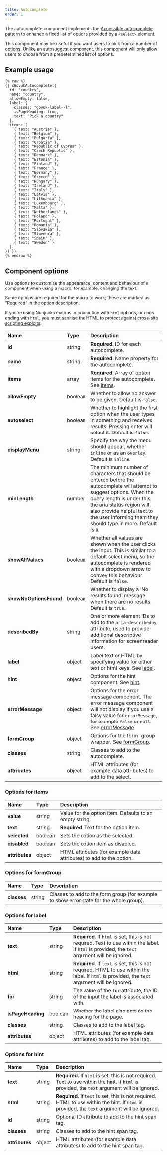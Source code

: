 ```yaml
---
title: Autocomplete
order: 1
---
```


The autocomplete component implements the [Accessible autocomplete pattern](https://github.com/alphagov/accessible-autocomplete) to enhance a fixed list of options provided by a `<select>` element.

This component may be useful if you want users to pick from a number of options. Unlike an autosuggest component, this component will only allow users to choose from a predetermined list of options.

## Example usage

```njk
{% raw %}
{{ xGovukAutocomplete({
  id: "country",
  name: "country",
  allowEmpty: false,
  label: {
    classes: "govuk-label--l",
    isPageHeading: true,
    text: "Pick a country"
  },
  items: [
    { text: "Austria" },
    { text: "Belgium" },
    { text: "Bulgaria" },
    { text: "Croatia" },
    { text: "Republic of Cyprus" },
    { text: "Czech Republic" },
    { text: "Denmark" },
    { text: "Estonia" },
    { text: "Finland" },
    { text: "France" },
    { text: "Germany" },
    { text: "Greece" },
    { text: "Hungary" },
    { text: "Ireland" },
    { text: "Italy" },
    { text: "Latvia" },
    { text: "Lithuania" },
    { text: "Luxembourg" },
    { text: "Malta" },
    { text: "Netherlands" },
    { text: "Poland" },
    { text: "Portugal" },
    { text: "Romania" },
    { text: "Slovakia" },
    { text: "Slovenia" },
    { text: "Spain" },
    { text: "Sweden" }
  ]
}) }}
{% endraw %}
```

## Component options

Use options to customise the appearance, content and behaviour of a component when using a macro, for example, changing the text.

Some options are required for the macro to work; these are marked as “Required” in the option description.

If you’re using Nunjucks macros in production with `html` options, or ones ending with `html`, you must sanitise the HTML to protect against [cross-site scripting exploits](https://developer.mozilla.org/en-US/docs/Glossary/Cross-site_scripting).

| Name | Type | Description |
| :--- | :--- | :---------- |
| **id** | string | **Required.** ID for each autocomplete. |
| **name** | string | **Required.** Name property for the autocomplete. |
| **items** | array | **Required.** Array of option items for the autocomplete. See [items](#options-for-items). |
| **allowEmpty** | boolean | Whether to allow no answer to be given. Default is `false`. |
| **autoselect** | boolean | Whether to highlight the first option when the user types in something and receives results. Pressing enter will select it. Default is `false`. |
| **displayMenu** | string | Specify the way the menu should appear, whether `inline` or as an `overlay`. Default is `inline`. |
| **minLength** | number | The minimum number of characters that should be entered before the autocomplete will attempt to suggest options. When the query length is under this, the aria status region will also provide helpful text to the user informing them they should type in more. Default is `0`. |
| **showAllValues** | boolean | Whether all values are shown when the user clicks the input. This is similar to a default select menu, so the autocomplete is rendered with a dropdown arrow to convey this behaviour. Default is `false`. |
| **showNoOptionsFound** | boolean | Whether to display a ‘No results found’ message when there are no results. Default is `true`. |
| **describedBy** | string | One or more element IDs to add to the `aria-describedby` attribute, used to provide additional descriptive information for screenreader users. |
| **label** | object | Label text or HTML by specifying value for either text or html keys. See [label](#options-for-label). |
| **hint** | object | Options for the hint component. See [hint](#options-for-hint). |
| **errorMessage** | object | Options for the error message component. The error message component will not display if you use a falsy value for `errorMessage`, for example `false` or `null`. See [errorMessage](#options-for-errormessage). |
| **formGroup** | object | Options for the form-group wrapper. See [formGroup](#options-for-formgroup). |
| **classes** | string | Classes to add to the autocomplete. |
| **attributes** | object | HTML attributes (for example data attributes) to add to the select. |

### Options for items

| Name | Type | Description |
| :--- | :--- | :---------- |
| **value** | string | Value for the option item. Defaults to an empty string. |
| **text** | string | **Required**. Text for the option item. |
| **selected** | boolean | Sets the option as the selected. |
| **disabled** | boolean | Sets the option item as disabled. |
| **attributes** | object | HTML attributes (for example data attributes) to add to the option. |

### Options for formGroup

| Name | Type | Description |
| :--- | :--- | :---------- |
| **classes** | string | Classes to add to the form group (for example to show error state for the whole group). |

### Options for label

| Name | Type | Description |
| :--- | :--- | :---------- |
| **text** | string | **Required**. If `html` is set, this is not required. Text to use within the label. If `html` is provided, the `text` argument will be ignored. |
| **html** | string | **Required**. If `text` is set, this is not required. HTML to use within the label. If `html` is provided, the `text` argument will be ignored. |
| **for** | string | The value of the `for` attribute, the ID of the input the label is associated with. |
| **isPageHeading** | boolean | Whether the label also acts as the heading for the page. |
| **classes** | string | Classes to add to the label tag. |
| **attributes** | object | HTML attributes (for example data attributes) to add to the label tag. |

### Options for hint

| Name | Type | Description |
| :--- | :--- | :---------- |
| **text** | string | **Required**. If `html` is set, this is not required. Text to use within the hint. If `html` is provided, the `text` argument will be ignored. |
| **html** | string | **Required**. If `text` is set, this is not required. HTML to use within the hint. If `html` is provided, the `text` argument will be ignored. |
| **id** | string | Optional ID attribute to add to the hint span tag. |
| **classes** | string | Classes to add to the hint span tag. |
| **attributes** | object | HTML attributes (for example data attributes) to add to the hint span tag. |
